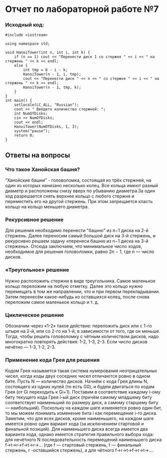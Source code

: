 ﻿# Отчет по лабораторной работе №7

### Исходный код:
```
#include <iostream>

using namespace std;

void HanoiTower(int n, int i, int k) {
    if (n == 1) cout << "Перенести диск 1 со стержня " << i << " на стержень " << k << endl;
    else {
        int tmp = 6 - i - k;
        HanoiTower(n - 1, i, tmp);
        cout << "Перенести диск " << n << " со стержня " << i << " на стержень " << k << endl;
        HanoiTower(n - 1, tmp, k);
    }
}
int main() {
    setlocale(LC_ALL, "Russian");
    cout << " Введито количество стержней: ";
    int NumOfDisks;
    cin >> NumOfDisks;
    cout << endl;
    HanoiTower(NumOfDisks, 1, 3);
    system("pause");
    return 0;
}
```
## Ответы на вопросы
### Что такое Ханойская башня?
“Ханойские башни” - головоломка, состоящая из трёх стержней, на один из которых нанизано несколько колец. 
Все кольца имеют разный диаметр и расположены снизу вверх по убыванию диаметра.За один ход разрешается снять 
верхнее кольцо с любого стержня и переместить его на другой стержень. При этом запрещается класть кольцо на 
кольцо меньшего диаметра.
### Рекурсивное решение
Для решения необходимо перенести "башню" из n−1 диска на 2-й стержень. Далее переносим самый большой диск на 3-й стержень, 
и рекурсивно решаем задачу «перенеси башню из n−1 диска на 3-й стержень». Отсюда заключаем, что минимальное число ходов, 
необходимое для решения головоломки, равно 2n − 1, где n — число дисков.
### «Треугольное» решение
Нужно расположить стержни в виде треугольника. Самое маленькое кольцо переложим на любую отметку. Далее это кольцо нужно 
перемещать в том же направлении, что и при первом перекладывании. Затем перенесём какое-нибудь из оставшихся 
колец, после снова переложим самое маленькое кольцо и т. д.
### Циклическое решение
Обозначим через «1-2» такое действие: переложить диск или с 1-го штыря на 2-й, или со 2-го на 1-й, в зависимости от того, 
где он меньше. Тогда, чтобы решить головоломку с чётным количеством дисков, надо многократно повторять действия:
 1-2, 1-3, 2-3. Если число дисков нечётно — 1-3, 1-2, 2-3.
### Применение кода Грея для решения
Кодом Грея называется такая система нумерования неотрицательных чисел, когда коды двух соседних чисел отличаются ровно в 
одном бите. 
Пусть N — количество дисков. Начнём с кода Грея длины N, состоящего из одних нулей (то есть G0), и будем 
двигаться по кодам Грея (от Gi переходить к Gi+1). Поставим в соответствие каждому i-ому биту текущего кода Грея i-ый 
диск (причём самому младшему биту соответствует наименьший по размеру диск, а самому старшему биту — наибольший). 
Поскольку на каждом шаге изменяется ровно один бит, то мы можем понимать изменение бита i как перемещение i-го диска. 
Заметим, что для всех дисков, кроме наименьшего, на каждом шаге имеется ровно один вариант хода (за исключением стартовой 
и финальной позиций). Для наименьшего диска всегда имеется два варианта хода, однако имеется стратегия правильного выбора 
хода: для нечётного N последовательность перемещений наименьшего 
диска f→t→r→f→t→r→… (где f — стартовый стержень, t — финальный стержень, r -оставшийся стержень), а для чётного f→r→t→f→r→t→….